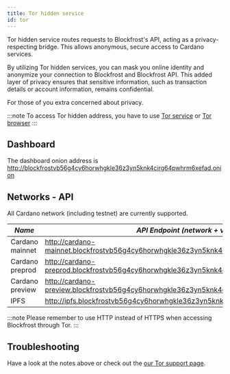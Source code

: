 ```yaml
---
title: Tor hidden service
id: tor
---
```


Tor hidden service routes requests to Blockfrost's API, acting as a privacy-respecting bridge. This allows anonymous, secure access to Cardano services.

By utilizing Tor hidden services, you can mask you online identity and anonymize your connection to Blockfrost and Blockfrost API. This added layer of privacy ensures that sensitive information, such as transaction details or account information, remains confidential.

For those of you extra concerned about privacy.

:::note
To access Tor hidden address, you have to use [Tor service](https://www.torproject.org/download/tor/) or [Tor browser](https://www.torproject.org/download/)
:::

## Dashboard

The dashboard onion address is <http://blockfrostvb56g4cy6horwhgkle36z3yn5knk4cirg64pwhrm6xefad.onion>

## Networks - API

All Cardano network (including testnet) are currently supported.

| _Name_            | _API Endpoint (network + version)_                |
| ----------------- | ------------------------------------------------- |
| Cardano mainnet   | <http://cardano-mainnet.blockfrostvb56g4cy6horwhgkle36z3yn5knk4cirg64pwhrm6xefad.onion/api/v0/>   |
| Cardano preprod   | <http://cardano-preprod.blockfrostvb56g4cy6horwhgkle36z3yn5knk4cirg64pwhrm6xefad.onion/api/v0/>   |
| Cardano preview   | <http://cardano-preview.blockfrostvb56g4cy6horwhgkle36z3yn5knk4cirg64pwhrm6xefad.onion/api/v0/>   |
| IPFS              | <http://ipfs.blockfrostvb56g4cy6horwhgkle36z3yn5knk4cirg64pwhrm6xefad.onion/api/v0/>              |


:::note
Please remember to use HTTP instead of HTTPS when accessing Blockfrost through Tor.
:::

## Troubleshooting

Have a look at the notes above or check out the [our Tor support page](/support/tor).

